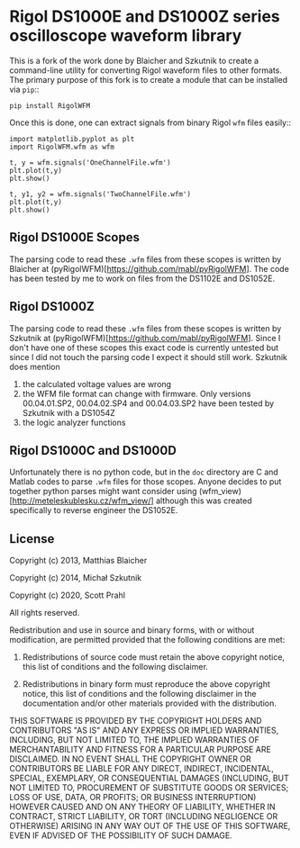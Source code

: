 # Rigol DS1000E and DS1000Z series oscilloscope waveform library

This is a fork of the work done by Blaicher and Szkutnik to create a command-line utility for converting Rigol waveform files to other formats.  The primary purpose of this fork is to create a module that can be installed via `pip`::

    pip install RigolWFM

Once this is done, one can extract signals from binary Rigol `wfm` files easily::

    import matplotlib.pyplot as plt
    import RigolWFM.wfm as wfm

    t, y = wfm.signals('OneChannelFile.wfm')
    plt.plot(t,y)
    plt.show()

    t, y1, y2 = wfm.signals('TwoChannelFile.wfm')
    plt.plot(t,y)
    plt.show()


## Rigol DS1000E Scopes

The parsing code to read these `.wfm` files from these scopes is written by Blaicher at (pyRigolWFM)[https://github.com/mabl/pyRigolWFM].  The code has been tested by me to work on files from the DS1102E and DS1052E.

## Rigol DS1000Z

The parsing code to read these `.wfm` files from these scopes is written by Szkutnik at (pyRigolWFM)[https://github.com/mabl/pyRigolWFM].  Since I don't have one of these scopes this exact code is currently untested but since I did not touch the parsing code I expect it should still work. Szkutnik does mention

1. the calculated voltage values are wrong
2. the WFM file format can change with firmware.  Only versions 00.04.01.SP2, 00.04.02.SP4 and 00.04.03.SP2 have been tested by Szkutnik with a DS1054Z
3. the logic analyzer functions

## Rigol DS1000C and DS1000D

Unfortunately there is no python code, but in the `doc` directory are C and Matlab codes to parse `.wfm` files for those scopes.  Anyone decides to put together python parses might want consider using (wfm_view)[http://meteleskublesku.cz/wfm_view/] although this was created specifically to reverse engineer the DS1052E.

## License

Copyright (c) 2013, Matthias Blaicher

Copyright (c) 2014, Michał Szkutnik

Copyright (c) 2020, Scott Prahl

All rights reserved.

Redistribution and use in source and binary forms, with or without modification, are permitted provided that the following conditions are met:

1. Redistributions of source code must retain the above copyright notice, this list of conditions and the following disclaimer.

2. Redistributions in binary form must reproduce the above copyright notice, this list of conditions and the following disclaimer in the documentation and/or other materials provided with the distribution.

THIS SOFTWARE IS PROVIDED BY THE COPYRIGHT HOLDERS AND CONTRIBUTORS "AS IS" AND ANY EXPRESS OR IMPLIED WARRANTIES, INCLUDING, BUT NOT LIMITED TO, THE IMPLIED WARRANTIES OF MERCHANTABILITY AND FITNESS FOR A PARTICULAR PURPOSE ARE DISCLAIMED. IN NO EVENT SHALL THE COPYRIGHT OWNER OR CONTRIBUTORS BE LIABLE FOR ANY DIRECT, INDIRECT, INCIDENTAL, SPECIAL, EXEMPLARY, OR CONSEQUENTIAL DAMAGES (INCLUDING, BUT NOT LIMITED TO, PROCUREMENT OF SUBSTITUTE GOODS OR SERVICES; LOSS OF USE, DATA, OR PROFITS; OR BUSINESS INTERRUPTION) HOWEVER CAUSED AND ON ANY THEORY OF LIABILITY, WHETHER IN CONTRACT, STRICT LIABILITY, OR TORT (INCLUDING NEGLIGENCE OR OTHERWISE) ARISING IN ANY WAY OUT OF THE USE OF THIS SOFTWARE, EVEN IF ADVISED OF THE POSSIBILITY OF SUCH DAMAGE.
